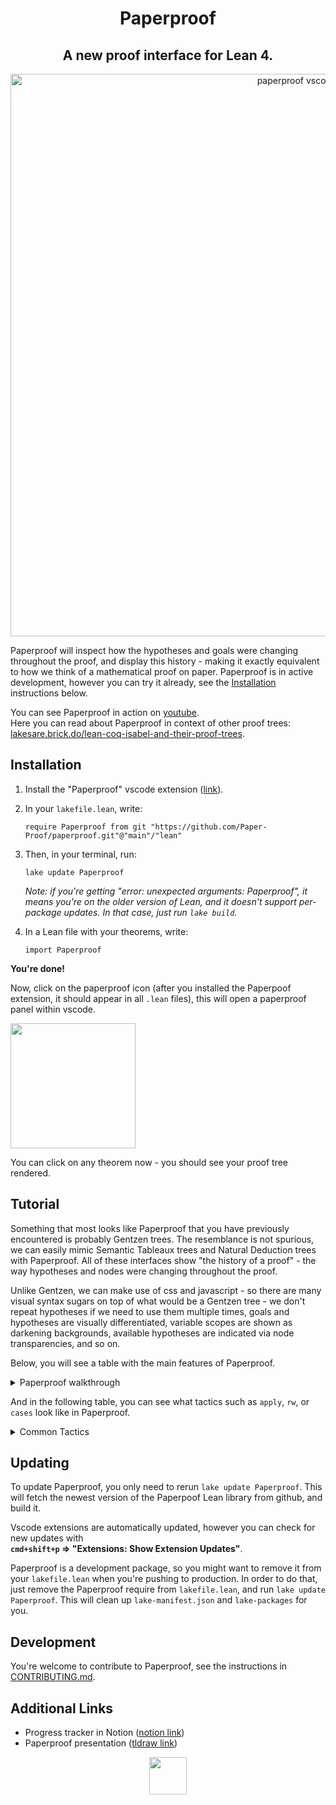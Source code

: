 <h1 align="center">Paperproof</h1>

<h2 align="center">
A new proof interface for Lean 4.  
</h2>

<div align="center">
  <a href="https://www.youtube.com/watch?v=0dVj4ITAF1o">
      <img width="900" alt="paperproof vscode" src="https://github.com/Paper-Proof/paperproof/assets/7578559/4ea8c246-6087-4948-819c-59603aa49842">
  </a>
</div>

Paperproof will inspect how the hypotheses and goals were changing throughout the proof, and display this history - making it exactly equivalent to how we think of a mathematical proof on paper. Paperproof is in active development, however you can try it already, see the [Installation](#installation) instructions below.

You can see Paperproof in action on [youtube](https://www.youtube.com/watch?v=0dVj4ITAF1o).  
Here you can read about Paperproof in context of other proof trees: [lakesare.brick.do/lean-coq-isabel-and-their-proof-trees](https://lakesare.brick.do/lean-coq-isabel-and-their-proof-trees-yjnd2O2RgxwV).

## Installation

1. Install the "Paperproof" vscode extension ([link](https://marketplace.visualstudio.com/items?itemName=paperproof.paperproof)).

2. In your `lakefile.lean`, write:
    ```lean
    require Paperproof from git "https://github.com/Paper-Proof/paperproof.git"@"main"/"lean"
    ```

3. Then, in your terminal, run:
    ```shell
    lake update Paperproof
    ```

    *Note: if you're getting "error: unexpected arguments: Paperproof", it means you're on the older version of Lean, and it doesn't support per-package updates. In that case, just run `lake build`.*

4. In a Lean file with your theorems, write:
    ```lean
    import Paperproof
    ```


**You're done!**  

Now, click on the paperproof icon (after you installed the Paperpoof extension, it should appear in all `.lean` files), this will open a paperproof panel within vscode.  

<img width="200" src="https://github.com/Paper-Proof/paperproof/assets/7578559/fd077fbe-36a3-4e94-9fa8-b7a38ffd1eea"/>

You can click on any theorem now - you should see your proof tree rendered.

## Tutorial

Something that most looks like Paperproof that you have previously encountered is probably Gentzen trees. The resemblance is not spurious, we can easily mimic Semantic Tableaux trees and Natural Deduction trees with Paperproof. All of these interfaces show "the history of a proof" - the way hypotheses and nodes were changing throughout the proof.

Unlike Gentzen, we can make use of css and javascript - so there are many visual syntax sugars on top of what would be a Gentzen tree - we don't repeat hypotheses if we need to use them multiple times, goals and hypotheses are visually differentiated, variable scopes are shown as darkening backgrounds, available hypotheses are indicated via node transparencies, and so on.

Below, you will see a table with the main features of Paperproof.

<details>
<summary>
  Paperproof walkthrough
</summary>
<table>
  
<tbody>
  
<tr>
<th>Lean</th>
<th>Paperproof</th>
</tr>

<tr>
<td colspan="2" align="center">
Hypotheses are displayed as green nodes, goals are displayed as red nodes, tactics are displayed as transparent nodes with dashed borders. 
</td>
</tr>

<tr>
<td>
<img width="204" alt="image" src="https://github.com/Paper-Proof/paperproof/assets/7578559/afc8000f-ad15-4ed4-b1fa-6740745895c6">
</td>
<td>
  <img width="350" alt="image" src="https://github.com/Paper-Proof/paperproof/assets/7578559/287cf8e6-beeb-42a5-be5f-46eda9e956bd">
</td>
</tr>




<tr>
<td colspan="2" align="center">
A proof should be read "towards the middle" - so, hypotheses should be read from top to bottom; and goals should be read bottom up.  

</td>
</tr>

<tr>
<td>
  
<img width="308" alt="image" src="https://github.com/Paper-Proof/paperproof/assets/7578559/2bd007e9-6fb3-4f32-a17d-d010af53a798">


</td>
<td>
  <img width="350" alt="image" src="https://github.com/Paper-Proof/paperproof/assets/7578559/066bb876-e7d6-4980-a725-8fe82666b5e1">
</td>
</tr>




<tr>
<td colspan="2" align="center">
If you drag these nodes around you will see arrows, however we're not displaying them to clean up the interface.
</td>
</tr>

<tr>
<td>
</td>
<td>
 <img width="350" alt="image" src="https://github.com/Paper-Proof/paperproof/assets/7578559/a5a45209-8822-463c-b942-b395578089e9">

</td>
</tr>




<tr>
<td colspan="2" align="center">
Opaque nodes represent a focused goal, and currently available hypotheses.<br/>  
In general - slightly darker backgrounds demarcate variable scopes - you can only use hypotheses that are outside of your box, you can never dive into some new box. Don't overthink this however, we'll always highlight the available hypotheses as you're writing the proof, consider backgrounds a visual hint that will eventually become second nature.
</td>
</tr>

<tr>
<td>
</td>
<td>
  <img width="350" alt="image" src="https://github.com/Paper-Proof/paperproof/assets/7578559/01251e80-6c43-40d2-9439-1f967d978586">

</td>
</tr>




<tr>
<td colspan="2" align="center">
To zoom in on a particular dark box, you can click on it.
</td>
</tr>

<tr>
<td>
</td>
<td>
  <img width="350" alt="image" src="https://github.com/Paper-Proof/paperproof/assets/7578559/5408a108-f754-45d7-b4ad-819e4930bc5e">
</td>
</tr>

<tr>
<td colspan="2" align="center">
  To copy text of a particular tactic/hypothesis/goal, right-click on that node. 
</td>
</tr>

<tr>
<td>
</td>
<td>
  <img width="241" alt="image" src="https://github.com/Paper-Proof/paperproof/assets/7578559/dbf84af0-32cb-424f-bbf8-ddde5c83b287">
</td>
</tr>



</tbody>
</table>
</details>

And in the following table, you can see what tactics such as `apply`, `rw`, or `cases` look like in Paperproof.

<details>
<summary>
  Common Tactics
</summary>

<table>
<tbody>
  
<tr>
<th>Lean</th>
<th>Paperproof</th>
</tr>
<tr>
<td colspan="2" align="center">

**apply**
</td>
</tr>
<tr>
<td>

  ```lean
  theorem apply (a b : ℝ) : a = b := by
    apply le_antisymm
  ```

</td>
<td>
  <img width="222" alt="image" src="https://github.com/Paper-Proof/paperproof/assets/7578559/bd4f02d1-a1d4-47b2-8c4f-44059a79c543">
</td>
</tr>


<tr><td colspan="2" align="center">

**have**
</td></tr>
<td>

  ```lean
  theorem have_ (a b : ℝ) (h1 : a ≤ b) (h2 : b ≤ a) : True := by
    have hi := le_antisymm h1 h2
  ```

</td>
<td>
  <img width="378" alt="image" src="https://github.com/Paper-Proof/paperproof/assets/7578559/4f28df15-f5ea-4a9c-982f-5d81945beb41">
</td>
</tr>


<tr><td colspan="2" align="center">

**intro**
</td></tr>
<tr>
<td>

  ```lean
  theorem intro : ∀ (N : ℕ), ∃ M, N + N = M := by
    intro n
  ```

</td>
<td>
  <img width="275" alt="image" src="https://github.com/Paper-Proof/paperproof/assets/7578559/e1d862cf-0bd8-4705-9ed2-66c282f5a73d">
</td>
</tr> 


<tr><td colspan="2" align="center">

**rw**
</td></tr>
<tr>
<td>

  ```lean
  theorem rw (a b : ℕ) (h1: a = b) : (10 * a = 666) := by
    rw [h1]
  ```

</td>
<td>
  <img width="268" alt="image" src="https://github.com/Paper-Proof/paperproof/assets/7578559/cf57167c-b4ba-485b-8da2-e60af9f6b3ba">
</td>
</tr> 


<tr><td colspan="2" align="center">

**induction**
</td></tr>
<tr>
<td>

  ```lean
  theorem induction (n : ℕ) : Nat.mul 0 n = 0 := by
    induction' n with k ih
  ```

</td>
<td>
  <img width="564" alt="image" src="https://github.com/Paper-Proof/paperproof/assets/7578559/45365de6-b5a2-4643-8e8e-82d1bd80f966">
</td>
</tr>


<tr><td colspan="2" align="center">

**cases**
</td></tr>
<tr>
<td>

  ```lean
  theorem casesN (n : ℕ) : Nat.mul 0 n = 0 := by
    cases' n with m
  ```

</td>
<td>
  <img width="552" alt="image" src="https://github.com/Paper-Proof/paperproof/assets/7578559/b88c9f0c-6ecd-4a78-828f-de84c433a429">
</td>
</tr>
<tr></tr>
<tr>
<td>

  ```lean
  theorem casesAnd (A B C : Prop) (h : A ∧ B) : C := by
    cases' h with a b
  ```

</td>
<td>
  <img width="485" alt="image" src="https://github.com/Paper-Proof/paperproof/assets/7578559/ec146278-c298-43a3-b793-91b00cf7082c">
</td>
</tr>
<tr></tr>
<tr>
<td>

  ```lean
  theorem casesOr (A B C : Prop) (h : A ∨ B) : C := by
    cases' h with a b
  ```

</td>
<td>
  <img width="431" alt="image" src="https://github.com/Paper-Proof/paperproof/assets/7578559/d4e11a5f-32a5-463d-ad32-f874c098633b">
</td>
</tr>
<tr></tr>
<tr>
<td>

  ```lean
  inductive Random where
    | hi : ℕ → String → Random
    | hello : (2 + 2 = 4) → Random 
    | wow : Random
  theorem casesRandom (C: Prop) (h : Random) : C := by
    cases' h with a b c
  ```

</td>
<td>
  <img width="546" alt="image" src="https://github.com/Paper-Proof/paperproof/assets/7578559/cc95c055-4172-4c84-ac62-2f3515fe2383">
</td>
</tr>


<tr><td colspan="2" align="center">

**by_contra**
</td></tr>
<tr>
<td>

  ```lean
  theorem by_contra_ (m : ℕ) : 2 ≤ m := by
    by_contra h
  ```

</td>
<td>
  <img width="152" alt="image" src="https://github.com/Paper-Proof/paperproof/assets/7578559/2b5fc5bf-783b-4b31-9135-9c24bf3a9d28">
</td>
</tr>


<tr><td colspan="2" align="center">

**use**
</td></tr>
<tr>
<td>

  ```lean
  theorem use : ∃ x : Nat, x = 5 := by
    use 42
  ```

</td>
<td>
  <img width="148" alt="image" src="https://github.com/Paper-Proof/paperproof/assets/7578559/e69ffe96-5bfa-4370-9c4c-bfbb2382e75d">
</td>
</tr>
</tbody>
</table>
</details>

## Updating

To update Paperproof, you only need to rerun `lake update Paperproof`. This will fetch the newest version of the Paperpoof Lean library from github, and build it.

Vscode extensions are automatically updated, however you can check for new updates with  
**`cmd+shift+p` => "Extensions: Show Extension Updates"**.  

Paperproof is a development package, so you might want to remove it from your `lakefile.lean` when you're pushing to production. In order to do that, just remove the Paperproof require from `lakefile.lean`, and run `lake update Paperproof`. This will clean up `lake-manifest.json` and `lake-packages` for you.

## Development

You're welcome to contribute to Paperproof, see the instructions in [CONTRIBUTING.md](https://github.com/Paper-Proof/paperproof/blob/main/CONTRIBUTING.md).

## Additional Links

- Progress tracker in Notion ([notion link](https://safe-roof-f44.notion.site/Magic-paper-47f3f2c1d3b940428d7d981ea425a601))
- Paperproof presentation ([tldraw link](https://www.tldraw.com/v/mlp_c_7vS7iofiWJ6_fwACbZyr?viewport=-2196%2C-8449%2C5257%2C2744&page=page%3Ai9kaf9cVmFmT3-gbYZmJ))

<div align="center">
<img width="60px" src="https://github.com/Paper-Proof/paperproof/assets/7578559/58f24cf2-4336-4376-8738-6463e3802ba0">
</div>
